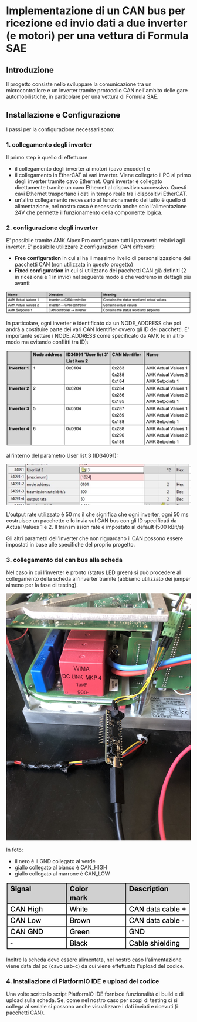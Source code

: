 # Implementazione di un CAN bus per ricezione ed invio dati a due inverter (e motori) per una vettura di Formula SAE

## Introduzione

Il progetto consiste nello sviluppare la comunicazione tra un microcontrollore e un inverter tramite protocollo CAN nell'ambito delle gare automobilistiche, in particolare per una vettura di Formula SAE.

## Installazione e Configurazione

I passi per la configurazione necessari sono:

### 1. collegamento degli inverter

Il primo step è quello di effettuare 
- il collegamento degli inverter ai motori (cavo encoder) e 
- il collegamento in EtherCAT ai vari inverter. Viene collegato il PC al primo degli inverter tramite cavo Ethernet. Ogni inverter è collegato direttamente tramite un cavo Ethernet al dispositivo successivo. Questi cavi Ethernet trasportano i dati in tempo reale tra i dispositivi EtherCAT.
- un'altro collegamento necessario al funzionamento del tutto è quello di alimentazione, nel nostro caso è necessario anche solo l'alimentazione 24V che permette il funzionamento della componente logica.

### 2. configurazione degli inverter

E' possibile tramite AMK Aipex Pro configurare tutti i parametri relativi agli inverter.
E' possibile utilizzare 2 configurazioni CAN differenti:
- **Free configuration** in cui si ha il massimo livello di personalizzazione dei pacchetti CAN (non utilizzata in questo progetto)
- **Fixed configuration** in cui si utilizzano dei pacchetti CAN già definiti (2 in ricezione e 1 in invio) nel seguente modo e che vedremo in dettagli più avanti:

![can_packet](/img/can_packet.png)

In particolare, ogni inverter è identificato da un NODE_ADDRESS che poi andrà a costituire parte dei vari CAN Identifier ovvero gli ID dei pacchetti. E' importante settare i NODE_ADDRESS come specificato da AMK (o in altro modo ma evitando conflitti tra ID):

![can_ids](/img/can_ids.png)

all'interno del parametro User list 3 (ID34091):

![Node_address](/img/node_setting.jpeg)

L'output rate utilizzato è 50 ms il che significa che ogni inverter, ogni 50 ms costruisce un pacchetto e lo invia sul CAN bus con gli ID specificati da Actual Values 1 e 2. Il transmission rate è impostato al default (500 kBit/s)

Gli altri parametri dell'inverter che non riguardano il CAN possono essere impostati in base alle specifiche del proprio progetto.

### 3. collegamento del can bus alla scheda

Nel caso in cui l'inverter è pronto (status LED green) si può procedere al collegamento della scheda all'inverter tramite (abbiamo utilizzato dei jumper almeno per la fase di testing).

![can_linking](/img/can_link.jpeg)

In foto:
- il nero è il GND collegato al verde
- giallo collegato al bianco è CAN_HIGH
- giallo collegato al marrone è CAN_LOW

![can_linking](/img/can_link2.png)

Inoltre la scheda deve essere alimentata, nel nostro caso l'alimentazione viene data dal pc (cavo usb-c) da cui viene effettuato l'upload del codice.

### 4. Installazione di PlatformIO IDE e upload del codice

Una volte scritto lo script PlatformIO IDE fornisce funzionalità di build e di upload sulla scheda. Se, come nel nostro caso per scopi di testing ci si collega al seriale si possono anche visualizzare i dati inviati e ricevuti (i pacchetti CAN).
